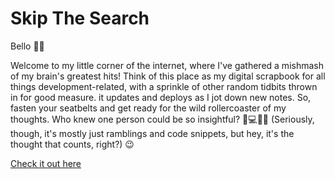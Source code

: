 # Skip The Search

Bello 👋🏻

Welcome to my little corner of the internet, where I've gathered a mishmash of my brain's greatest hits! Think of this place as my digital scrapbook for all things development-related, with a sprinkle of other random tidbits thrown in for good measure. it updates and deploys as I jot down new notes. So, fasten your seatbelts and get ready for the wild rollercoaster of my thoughts. Who knew one person could be so insightful? 🚀💻📜😂 (Seriously, though, it's mostly just ramblings and code snippets, but hey, it's the thought that counts, right?) 😉

[Check it out here](https://skip-the-search.vercel.app/)